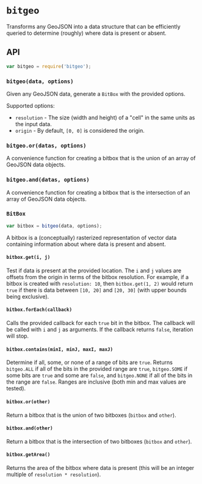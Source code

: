 # `bitgeo`

Transforms any GeoJSON into a data structure that can be efficiently queried to determine (roughly) where data is present or absent.

## API

```js
var bitgeo = require('bitgeo');
```

### `bitgeo(data, options)`

Given any GeoJSON data, generate a `BitBox` with the provided options.

Supported options:

 * `resolution` - The size (width and height) of a "cell" in the same units as the input data.
 * `origin` - By default, `[0, 0]` is considered the origin.

### `bitgeo.or(datas, options)`

A convenience function for creating a bitbox that is the union of an array of GeoJSON data objects.

### `bitgeo.and(datas, options)`

A convenience function for creating a bitbox that is the intersection of an array of GeoJSON data objects.

### `BitBox`

```js
var bitbox = bitgeo(data, options);
```

A bitbox is a (conceptually) rasterized representation of vector data containing information about where data is present and absent.

#### `bitbox.get(i, j)`

Test if data is present at the provided location.  The `i` and `j` values are offsets from the origin in terms of the bitbox resolution.  For example, if a bitbox is created with `resolution: 10`, then `bitbox.get(1, 2)` would return `true` if there is data between `[10, 20]` and `[20, 30]` (with upper bounds being exclusive).

#### `bitbox.forEach(callback)`

Calls the provided callback for each `true` bit in the bitbox.  The callback will be called with `i` and `j` as arguments.  If the callback returns `false`, iteration will stop.

#### `bitbox.contains(minI, minJ, maxI, maxJ)`

Determine if all, some, or none of a range of bits are `true`.  Returns `bitgeo.ALL` if all of the bits in the provided range are `true`, `bitgeo.SOME` if some bits are `true` and some are `false`, and `bitgeo.NONE` if all of the bits in the range are `false`.  Ranges are inclusive (both min and max values are tested).

#### `bitbox.or(other)`

Return a bitbox that is the union of two bitboxes (`bitbox` and `other`).

#### `bitbox.and(other)`

Return a bitbox that is the intersection of two bitboxes (`bitbox` and `other`).

#### `bitbox.getArea()`

Returns the area of the bitbox where data is present (this will be an integer multiple of `resolution * resolution`).
